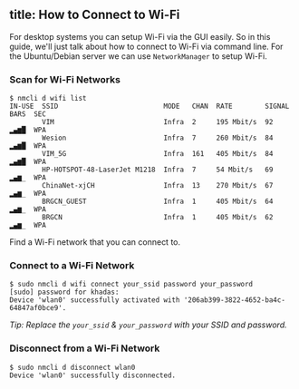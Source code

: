 title: How to Connect to Wi-Fi
---

For desktop systems you can setup Wi-Fi via the GUI easily. So in this guide, we'll just talk about how to connect to Wi-Fi via command line. For the Ubuntu/Debian server we can use `NetworkManager` to setup Wi-Fi.

### Scan for Wi-Fi Networks
```
$ nmcli d wifi list
IN-USE  SSID                          MODE   CHAN  RATE        SIGNAL  BARS  SEC
        VIM                           Infra  2     195 Mbit/s  92      ▂▄▆█  WPA
        Wesion                        Infra  7     260 Mbit/s  84      ▂▄▆█  WPA
        VIM_5G                        Infra  161   405 Mbit/s  84      ▂▄▆█  WPA
        HP-HOTSPOT-48-LaserJet M1218  Infra  7     54 Mbit/s   69      ▂▄▆_  WPA
        ChinaNet-xjCH                 Infra  13    270 Mbit/s  67      ▂▄▆_  WPA
        BRGCN_GUEST                   Infra  1     405 Mbit/s  64      ▂▄▆_  WPA
        BRGCN                         Infra  1     405 Mbit/s  62      ▂▄▆_  WPA
```
Find a Wi-Fi network that you can connect to.

### Connect to a Wi-Fi Network
```
$ sudo nmcli d wifi connect your_ssid password your_password
[sudo] password for khadas:
Device 'wlan0' successfully activated with '206ab399-3822-4652-ba4c-64847af0bce9'.
```
*Tip: Replace the `your_ssid` & `your_password` with your SSID and password.*

### Disconnect from a Wi-Fi Network
```
$ sudo nmcli d disconnect wlan0
Device 'wlan0' successfully disconnected.
```
